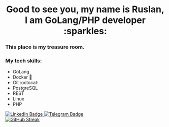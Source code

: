 <h1 align="center">
Good to see you, my name is Ruslan, I am GoLang/PHP developer :sparkles: 
</h1>
<h3>
This place is my treasure room.
</h3>

### My tech skills:
-   GoLang
-   Docker :whale:
-   Git :octocat:
-   PostgreSQL
-   REST
-   Linux
-   PHP
<div id="badges">
  <a href="https://www.linkedin.com/in/ruslan-khaydarov-986547274">
    <img src="https://img.shields.io/badge/LinkedIn-blue?style=for-the-badge&logo=linkedin&logoColor=white" alt="LinkedIn Badge"/>
  <a href="https://t.me/Rulevich">
    <img src="https://img.shields.io/badge/Telegram-blue?style=for-the-badge&logo=telegram&logoColor=white" alt="Telegram Badge"/>




</div>
<a href="https://git.io/streak-stats"><img src="https://github-readme-streak-stats.herokuapp.com?user=4ktivated&theme=dark&hide_longest_streak=true" alt="GitHub Streak" align="center" /></a>

<!--
Here are some ideas to get you started:
анимации лишние но мне норавятся
<div id="header" align="center">
  <img src="https://user-images.githubusercontent.com/74038190/212257472-08e52665-c503-4bd9-aa20-f5a4dae769b5.gif" width="100"/>
  <img src="https://user-images.githubusercontent.com/74038190/212257465-7ce8d493-cac5-494e-982a-5a9deb852c4b.gif" width="100"/>
  <img src="https://user-images.githubusercontent.com/74038190/212281775-b468df30-4edc-4bf8-a4ee-f52e1aaddc86.gif" width="100"/>
</div>
-->


